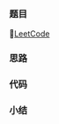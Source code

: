 ### 题目

🔗[LeetCode](https://leetcode-cn.com/problems/verify-preorder-serialization-of-a-binary-tree/)

### 思路

### 代码

### 小结